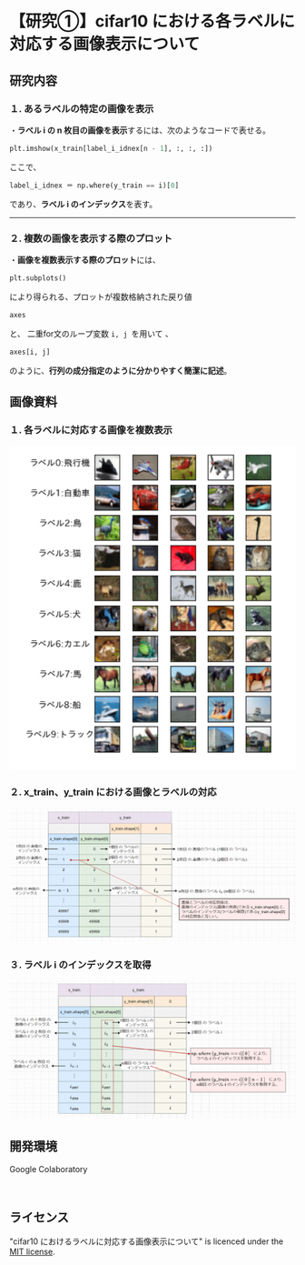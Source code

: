 # 【研究①】cifar10 における各ラベルに対応する画像表示について

## 研究内容
### １. あるラベルの特定の画像を表示
・**ラベル i の n 枚目の画像を表示**するには、次のようなコードで表せる。
```python
plt.imshow(x_train[label_i_idnex[n - 1], :, :, :])
```

ここで、 
```python
label_i_idnex ＝ np.where(y_train == i)[0]
```
であり、**ラベル i のインデックス**を表す。
___
### ２. 複数の画像を表示する際のプロット
・**画像を複数表示する際のプロット**には、
```python
plt.subplots()
``` 
により得られる、プロットが複数格納された戻り値
``` python
axes
``` 
と、
二重for文のループ変数 `i, j `を用いて 、
``` python
axes[i, j]
``` 
のように、**行列の成分指定のように分かりやすく簡潔に記述**。

## 画像資料
### １. 各ラベルに対応する画像を複数表示
<img src="images/cifar10_show.png" width="600" height="auto">

### ２. x_train、y_train における画像とラベルの対応
<img src="images/relation_img_label.png" width="auto" height="auto">

### ３. ラベル i のインデックスを取得
<img src="images/get_label_index.png" width="auto" height="auto">


## 開発環境
Google Colaboratory  
<p>&nbsp;</p>

## ライセンス
"cifar10 におけるラベルに対応する画像表示について" is licenced under the [MIT license](https://en.wikipedia.org/wiki/MIT_License).
